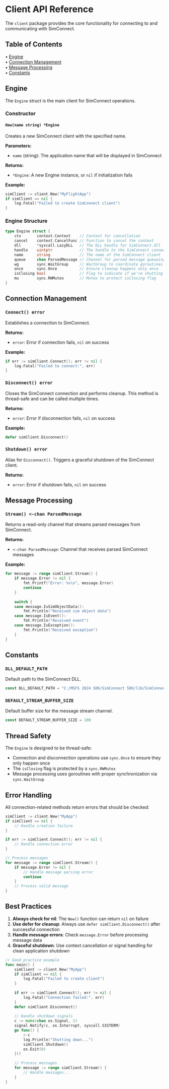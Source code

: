 # Client API Reference

The `client` package provides the core functionality for connecting to and communicating with SimConnect.

## Table of Contents

• [Engine](#engine)  
• [Connection Management](#connection-management)  
• [Message Processing](#message-processing)  
• [Constants](#constants)

## Engine

The `Engine` struct is the main client for SimConnect operations.

### Constructor

#### `New(name string) *Engine`

Creates a new SimConnect client with the specified name.

**Parameters:**
- `name` (string): The application name that will be displayed in SimConnect

**Returns:**
- `*Engine`: A new Engine instance, or `nil` if initialization fails

**Example:**
```go
simClient := client.New("MyFlightApp")
if simClient == nil {
    log.Fatal("Failed to create SimConnect client")
}
```

### Engine Structure

```go
type Engine struct {
    ctx       context.Context    // Context for cancellation
    cancel    context.CancelFunc // Function to cancel the context
    dll       *syscall.LazyDLL   // The DLL handle for SimConnect.dll
    handle    uintptr            // The handle to the SimConnect connection
    name      string             // The name of the SimConnect client
    queue     chan ParsedMessage // Channel for parsed message queueing
    wg        sync.WaitGroup     // WaitGroup to coordinate goroutines
    once      sync.Once          // Ensure cleanup happens only once
    isClosing bool               // Flag to indicate if we're shutting down
    mu        sync.RWMutex       // Mutex to protect isClosing flag
}
```

## Connection Management

### `Connect() error`

Establishes a connection to SimConnect.

**Returns:**
- `error`: Error if connection fails, `nil` on success

**Example:**
```go
if err := simClient.Connect(); err != nil {
    log.Fatal("Failed to connect:", err)
}
```

### `Disconnect() error`

Closes the SimConnect connection and performs cleanup. This method is thread-safe and can be called multiple times.

**Returns:**
- `error`: Error if disconnection fails, `nil` on success

**Example:**
```go
defer simClient.Disconnect()
```

### `Shutdown() error`

Alias for `Disconnect()`. Triggers a graceful shutdown of the SimConnect client.

**Returns:**
- `error`: Error if shutdown fails, `nil` on success

## Message Processing

### `Stream() <-chan ParsedMessage`

Returns a read-only channel that streams parsed messages from SimConnect.

**Returns:**
- `<-chan ParsedMessage`: Channel that receives parsed SimConnect messages

**Example:**
```go
for message := range simClient.Stream() {
    if message.Error != nil {
        fmt.Printf("Error: %v\n", message.Error)
        continue
    }
    
    switch {
    case message.IsSimObjectData():
        fmt.Println("Received sim object data")
    case message.IsEvent():
        fmt.Println("Received event")
    case message.IsException():
        fmt.Println("Received exception")
    }
}
```

## Constants

### `DLL_DEFAULT_PATH`

Default path to the SimConnect DLL.

```go
const DLL_DEFAULT_PATH = "C:/MSFS 2024 SDK/SimConnect SDK/lib/SimConnect.dll"
```

### `DEFAULT_STREAM_BUFFER_SIZE`

Default buffer size for the message stream channel.

```go
const DEFAULT_STREAM_BUFFER_SIZE = 100
```

## Thread Safety

The `Engine` is designed to be thread-safe:

- Connection and disconnection operations use `sync.Once` to ensure they only happen once
- The `isClosing` flag is protected by a `sync.RWMutex`
- Message processing uses goroutines with proper synchronization via `sync.WaitGroup`

## Error Handling

All connection-related methods return errors that should be checked:

```go
simClient := client.New("MyApp")
if simClient == nil {
    // Handle creation failure
}

if err := simClient.Connect(); err != nil {
    // Handle connection error
}

// Process messages
for message := range simClient.Stream() {
    if message.Error != nil {
        // Handle message parsing error
        continue
    }
    // Process valid message
}
```

## Best Practices

1. **Always check for nil**: The `New()` function can return `nil` on failure
2. **Use defer for cleanup**: Always use `defer simClient.Disconnect()` after successful connection
3. **Handle message errors**: Check `message.Error` before processing message data
4. **Graceful shutdown**: Use context cancellation or signal handling for clean application shutdown

```go
// Good practice example
func main() {
    simClient := client.New("MyApp")
    if simClient == nil {
        log.Fatal("Failed to create client")
    }
    
    if err := simClient.Connect(); err != nil {
        log.Fatal("Connection failed:", err)
    }
    defer simClient.Disconnect()
    
    // Handle shutdown signals
    c := make(chan os.Signal, 1)
    signal.Notify(c, os.Interrupt, syscall.SIGTERM)
    go func() {
        <-c
        log.Println("Shutting down...")
        simClient.Shutdown()
        os.Exit(0)
    }()
    
    // Process messages
    for message := range simClient.Stream() {
        // Handle messages...
    }
}
```
